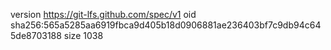 version https://git-lfs.github.com/spec/v1
oid sha256:565a5285aa6919fbca9d405b18d0906881ae236403bf7c9db94c645de8703188
size 1038

